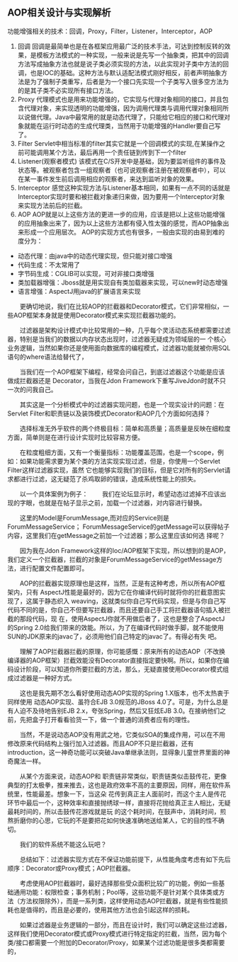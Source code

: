 ## AOP相关设计与实现解析
功能增强相关的技术：回调，Proxy，Filter，Listener，Interceptor，AOP
1. 回调
回调是最简单也是在各框架应用最广泛的技术手法，可达到控制反转的效果，是模板方法模式的一种实现，一般来说是先写一个抽象类，把其中的回调方法写成抽象方法也就是说子类必须实现的方法，以此实现对子类中方法的回调，也是IOC的基础。这种方法与默认适配法模式刚好相反，前者声明抽象方法是为了强制子类重写，后者是为一个接口先实现一个子类写入很多空方法为的是其子类不必实现所有接口方法。
2. Proxy
代理模式也是用来功能增强的，它实现与代理对象相同的接口，并且包含代理对象，来实现透明的功能增强，因为调用代理类与调用代理对象相同所以说做代理。Java中最常用的就是动态代理了，只能给它相应的接口和代理对象就能在运行时动态的生成代理类，当然用于功能增强的Handler要自己写了。
3. Filter
Servlet中相当标准的filter其实它就是一个回调模式的实现,在某操作之前可能调用某个方法，最后再用一个责任链到传到下一个filter
4. Listener(观察者模式)
该模式在C/S开发中是基础，因为要监听组件的事件及状态等。被观察者包含一组观察者（也可说观察者注册在被观察者中），可以在某一事件发生前后调用相应的观察者，来达到监听对象的效果。
5. Interceptor
感觉这种实现方法与Listener基本相同，如果有一点不同的话就是Interceptor实现时要和被拦截对象递归来做，因为要用一个Interceptor对象来实现方法前后的拦截。
6. AOP
AOP就是以上这些方法的更进一步的应用，应该是把以上这些功能增强的应用抽象出来了，因为以上这些方法都有侵入性太强的感觉，而AOP抽象出来形成一个应用层次。
AOP的实现方式也有很多，一般由实现的由易到难的度分为：
- 动态代理：由java中的动态代理实现，但只能对接口增强
- 代码生成：不太常用了
- 字节码生成：CGLIB可以实现，可对非接口类增强
- 类加载器增强：Jboss就是用实现自有类加载器来实现，可以new时动态增强
- 语言增强：AspectJ用java的扩展语言来实现

　　更确切地说，我们在比较AOP的拦截器和Decorator模式，它们非常相似，一些AOP框架本身就是使用Decorator模式来实现拦截器功能的。 

　　过滤器是架构设计模式中比较常用的一种，几乎每个灵活动态系统都需要过滤器，特别是当我们的数据以内存状态出现时，过滤器无疑成为领域层的一 个核心业务逻辑，当然如果你还是使用面向数据库的编程模式，过滤器功能就被你用SQL语句的where语法给替代了，

　　当我们在一个AOP框架下编程，经常会问自己，到底过滤器这个功能是应该做成拦截器还是 Decorator，当我在Jdon Framework下重写JiveJdon时就不只一次的问我自己。

　　其实这是一个分析模式中的过滤器实现问题，也是一个现实设计的问题：在Servlet Filter和职责链以及装饰模式Decorator和AOP几个方面如何选择？ 

　　选择标准无外乎软件的两个终极目标：简单和高质量；高质量是反映在细粒度方面，简单则是在进行设计实现时比较容易方便。 

　　在粒度粗细方面，又有一个衡量指标：功能覆盖范围，也是一个scope，例如：如果功能需求要为某个类的方法实现实现过滤，但是，你使用一个Servlet Filter这样过滤器实现，虽然 它也能够实现我们的目标，但是它对所有的Servlet请求都进行过滤，这无疑范了杀鸡取卵的错误，造成系统性能上的损失。 

　　以一个具体案例为例子： 
　　我们在论坛显示时，希望动态过滤掉不应该出现的字眼，也就是在帖子显示之前，加载一个过滤器，对内容进行替换。 

　　这里的Model是ForumMessage,而对应的Service则是ForumMessageService； ForumMessageService的getMessage可以获得帖子内容，这里我们在getMessage之前加一个过滤器；那么这里应该如何选 择呢？ 

　　因为我在Jdon Framework这样的Ioc/AOP框架下实现，所以想到的是AOP，我们定义一个拦截器，拦截的对象是ForumMessageService的getMessage方法，进行配置文件配置即可。

　　AOP的拦截器实现原理也是这样，当然，正是有这种考虑，所以所有AOP框 架内，只有 AspectJ性能是最好的，因为它在你编译代码时就将你的拦截意图实现了，这属于静态织入 weaving，这就类似你自己写代码实现，但是与你自己写代码不同的是，你自己不但要写拦截器，而且还要自己手工将拦截器语句插入被拦截的那段代码，现 在，使用AspectJ你就不用做后者了，这也是整合了AspectJ的Spring 2.0给我们带来的效能。所以，为了在编译代码时做手脚，就不能使用SUN的JDK原来的javac了，必须用他们自己特定的javac了。有得必有失 吧。 

　　理解了AOP拦截器拦截的原理，你可能感慨：原来所有的动态AOP（不改换编译器的AOP框架）拦截效能没有Decorator直接指定要快啊。所以，如果你在编码设计阶段，可以知道你所要拦截的方法，那么，无疑直接使用Decorator模式组成过滤器是一种好方式。 

　　这也是我先期不怎么看好使用动态AOP实现的Spring 1.X版本，也不太热衷于同样使用 
动态AOP实现、虽符合EJB 3.0规范的JBoss 4.0了。可是，为什么总是有人迫不及待地告别EJB 2.x，夸张Spring，然后又狂炫EJB 3.0。在接纳他们之前，先把盒子打开看看验货一下，做一个普通的消费者应有的理性。 

　　当然，不是说动态AOP没有用武之地，它类似SOA的集成作用，可以在不用修改原来代码结构上强行加入过滤器。而且AOP不只是拦截器，还有introduction，这一神奇功能可以突破Java单继承法则，显得象儿童世界里面的神奇魔法一样。 

　　从某个方面来说，动态AOP和 职责链非常类似，职责链类似击鼓传花，更像典型的打太极拳，推来推去，这也是政府效率不高的主要原因，同样，用在软件系统里，性能最差。想象一下，当这朵 花传到真正主人面前时，而这个主人是传花环节中最后一个，这种效率和直接抛绣球一样，直接将花抛给真正主人相比，无疑最耗时间的，所以击鼓传花游戏就是玩 的这个耗时间，在鼓声中，消耗时间，煎熬折磨你的心思，它玩的不是要把花如何快速准确地送给某人，它的目的性不确切。 

　　我们的软件系统不能这么玩吧？ 

　　总结如下：过滤器实现方式在不保证功能前提下，从性能角度考虑有如下先后顺序：Decorator或Proxy模式；AOP拦截器。 

　　考虑使用AOP拦截器时，最好选择那些受众面积比较广的功能，例如一些基础通用功能：权限检查；事务机制；Pool等，这些功能不是针对某个具体类或方法（方法权限除外），而是一系列类，这样使用动态AOP拦截器，就是有些性能损耗也是值得的，而且是必要的，使用其他方法也会引起这样的损耗。 

　　如果过滤器是业务逻辑的一部分，而且在设计时，我们可以确定这些过滤器，这样我们使用Decorator模式或Proxy模式进行特定指定的拦截，当然，因为每个类/接口都需要一个附加的Decorator/Proxy，如果某个过滤功能是很多类都需要的，